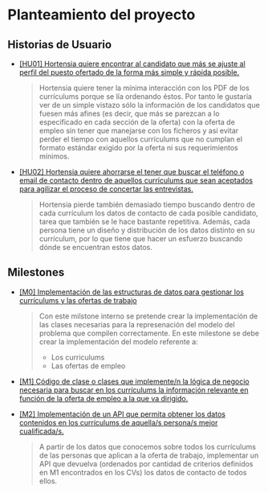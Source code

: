 # Planteamiento del proyecto

## Historias de Usuario

- [[HU01] Hortensia quiere encontrar al candidato que más se ajuste al perfil del puesto ofertado de la forma más simple y rápida posible.](https://github.com/aacosa34/Keikaku/issues/7)
  > Hortensia quiere tener la mínima interacción con los PDF de los currículums porque se lía ordenando éstos. Por tanto le gustaría ver de un simple vistazo sólo la información de los candidatos que fuesen más afines (es decir, que más se parezcan a lo especificado en cada sección de la oferta) con la oferta de empleo sin tener que manejarse con los ficheros y así evitar perder el tiempo con aquellos currículums que no cumplan el formato estándar exigido por la oferta ni sus requerimientos mínimos.

- [[HU02] Hortensia quiere ahorrarse el tener que buscar el teléfono o email de contacto dentro de aquellos currículums que sean aceptados para agilizar el proceso de concertar las entrevistas.](https://github.com/aacosa34/Keikaku/issues/6)
  > Hortensia pierde también demasiado tiempo buscando dentro de cada currículum los datos de contacto de cada posible candidato, tarea que también se le hace bastante repetitiva. Además, cada persona tiene un diseño y distribución de los datos distinto en su currículum, por lo que tiene que hacer un esfuerzo buscando dónde se encuentran estos datos.

## Milestones

- [[M0] Implementación de las estructuras de datos para gestionar los currículums y las ofertas de trabajo](https://github.com/aacosa34/Keikaku/milestone/2)
  > Con este milstone interno se pretende crear la implementación de las clases necesarias para la represenación del modelo del problema que compilen correctamente. 
  > En este milestone se debe crear la implementación del modelo referente a:
  > - Los curriculums
  > - Las ofertas de empleo

- [[M1] Código de clase o clases que implemente/n la lógica de negocio necesaria para buscar en los currículums la información relevante en función de la oferta de empleo a la que va dirigido.](https://github.com/aacosa34/Keikaku/milestone/6)

- [[M2] Implementación de un API que permita obtener los datos contenidos en los currículums de aquella/s persona/s mejor cualificada/s.](https://github.com/aacosa34/Keikaku/milestone/9)
  > A partir de los datos que conocemos sobre todos los currículums de las personas que aplican a la oferta de trabajo, implementar un API que devuelva (ordenados por cantidad de criterios definidos en M1 encontrados en los CVs) los datos de contacto de todos ellos.

